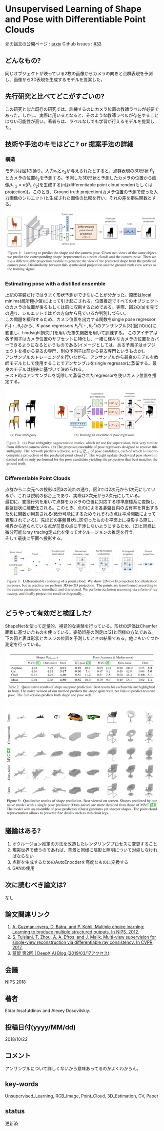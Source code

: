 # Unsupervised Learning of Shape and Pose with Differentiable Point Clouds

元の論文の公開ページ : [arxiv](https://arxiv.org/abs/1810.09381)
Github Issues : [#33](https://github.com/Obarads/obarads.github.io/issues/33)

## どんなもの?
同じオブジェクトが映っている2枚の画像からカメラの向きと点群表現を予測し、画像から3D表現を生成するモデルを提案した。

## 先行研究と比べてどこがすごいの?
この研究と似た既存の研究では、訓練するのにカメラ位置の教師ラベルが必要であった。しかし、実際に用いるとなると、そのような教師ラベルが存在することはない可能性が高い。著者らは、ラベルなしでも学習が行えるモデルを提案した。

## 技術や手法のキモはどこ? or 提案手法の詳細
### 構造
モデルは図1の通り。入力$x_　1$と$x_2$が与えられたとすると、点群表現の3D形状 $\hat{P}_ 1$ とカメラの位置$\hat{c}_ 2$を予測する。予測した3D形状と予測したカメラの位置から画像$\hat{p}_{1,2}=\pi(\hat{P}_1, \hat{c}_2)$を生成する($\pi$はdifferentiable point cloud render(もしくはprojection))。このとき、Ground truth projection(カメラ位置の予測で使った入力画像のシルエット)と生成された画像の比較を行い、それの差を損失関数とする。

![fig1](img/ULoSaPwDPC/fig1.png)

### Estimating pose with a distilled ensemble
上記の実装だけではうまく形状予測ができないことが分かった。原因はlocal minima(局所極小値)によって引き起こされる。位置推定ですべてのオブジェクトのカメラの位置が後ろもしくは前に収束するためである。実際、図2の(a)を見ての通り、シルエットではどの方向から見ているか判別しづらい。  
この問題を緩和するため、カメラ位置を出力する関数をsingle pose regressor $F_c(・,\theta_c)$から、$K$ pose regressors $F_c^k(・,\theta_c^k)$のアンサンブル\[3\](図2の(b))に変更し、hindsight損失[1]を用いた損失関数を用いて訓練する。
このアイデアは各予測子はカメラ位置のサブセットに特化し、一緒に様々なカメラの位置をカバーできるようになるというものである(イメージとしては、ある予測子はオブジェクトを横から見るの専門、別の予測子は前から見る専門というものか)。  
アンサンブルのトレーニングを行いながら、アンサンブルから最良のモデルを教師モデルとして使用することでアンサンブルをsingle regressorに蒸留する。最良のモデルは損失に基づいて決められる。  
テスト時はアンサンブルを切除して蒸留されたregressorを使いカメラ位置を推定する。

![fig2](img/ULoSaPwDPC/fig2.png)

### Differentiable Point Clouds
点群から二次元への投影は図3の流れの通り。図3では2次元から1次元にしているが、これは説明の都合上であり、実際は3次元から2次元にしている。  
最初に、変換行列を用いて点群をカメラの位置に対応する標準座標系に変換し、碁盤目状に離散化される。このとき、点のによる各碁盤目内の占有率を算出するために関数が用意される(微分可能にするためそれぞれの点は平滑関数によって表現されている)。先ほどの碁盤目状に区切ったものを平面上に投影する際に、視界から遮られている点が前景の点に干渉しないようにするため、[2]と同様に微分可能なray tracing定式化を使ってオクルージョンの推定を行う。  
そして最後に平面へ投影する。

![fig3](img/ULoSaPwDPC/fig3.png)

## どうやって有効だと検証した?
ShapeNetを使って定量的、視覚的な実験を行っている。形状の評価はChamfer距離に基づいたものを使っている。姿勢誤差の測定は[2]と同様の方法である。下の図と表は形状とカメラの位置を予測したときの結果である。他にもいくつか測定を行っている。

![tab2](img/ULoSaPwDPC/table2.png)

![fig5](img/ULoSaPwDPC/fig5.png)

## 議論はある?
1. オクルージョン推定の方法を改造したレンダリングプロセスに変更すること
2. 現実世界で使うのであれば、背景と同様に陰影と照明について対処しなければならない
3. 点群を生成するためのAutoEnocderを高度なものに変換する
4. GANの使用

## 次に読むべき論文は?
なし

## 論文関連リンク
1. [A. Guzmán-rivera, D. Batra, and P. Kohli. Multiple choice learning: Learning to produce multiple structured outputs. In NIPS. 2012.](https://papers.nips.cc/paper/4549-multiple-choice-learning-learning-to-produce-multiple-structured-outputs)
2. [S. Tulsiani, T. Zhou, A. A. Efros, and J. Malik. Multi-view supervision for single-view reconstruction via differentiable ray consistency. In CVPR, 2017.](https://arxiv.org/abs/1704.06254)
3. [蒸留 第2回 | DeepX AI Blog (2019/03/17アクセス)](http://ai.deepx.co.jp/2018/09/25/%E8%92%B8%E7%95%99-%E7%AC%AC2%E5%9B%9E/)

## 会議
NIPS 2018

## 著者
Eldar Insafutdinov and Alexey Dosovitskiy.

## 投稿日付(yyyy/MM/dd)
2018/10/22

## コメント
アンサンブルについて詳しくないから意味あってるのかよくわからん。

## key-words
Unsupervised_Learning, RGB_Image, Point_Cloud, 3D_Estimation, CV, Paper

## status
更新済